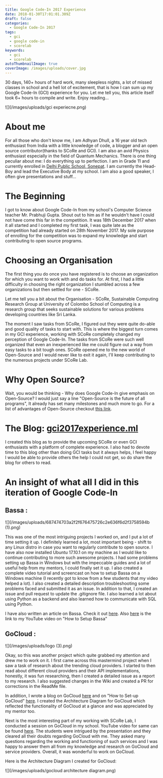 ```yaml
---
title: Google Code-In 2017 Experience
date: 2018-01-30T17:01:01.309Z
draft: false
categories:
  - Google Code-In 2017
tags:
  - gci
  - google code-in
  - scorelab
keywords:
  - gci
  - scorelab
autoThumbnailImage: true
coverImage: /images/uploads/cover.jpg
---
```

30 days, 140+ hours of hard work, many sleepless nights, a lot of missed classes in school and a hell lot of excitement, that is how I can sum up my Google Code-In (GCI) experience for you. Let me tell you, this article itself took 6+ hours to compile and write. Enjoy reading...

![](/images/uploads/gci experiecne.png)

# About me

For all those who don't know me, I am Adhyan Dhull, a 16 year old tech enthusiast from India with a little knowledge of code, a blogger and an open source contributor(thanks to SCoRe and GCI). I am also an avid Physics enthusiast especially in the field of Quantum Mechanics. There is one thing peculiar about me: I do everything up to perfection. I am in Grade 11 and currently enrolled in [Delhi Public School, Sonepat](https://dps.in). I am currently the Head-Boy and lead the Executive Body at my school. I am also a good speaker, I often give presentations and stuff...

# The Beginning

I got to know about Google Code-In from my school's Computer Science teacher Mr. Prabhuji Gupta. Shout out to him as if he wouldn't have  I could not have come this far in the competition. It was 18th December 2017 when it all started and I completed my first task, I was quite late as the competition had already started on 28th November 2017. My sole purpose of enrolling for the competition was to expand my knowledge and start contributing to open source programs. 

# Choosing an Organisation

The first thing you do once you have registered is to choose an organization for which you want to work with and do tasks for. At first, I had a little difficulty in choosing the right organization I stumbled across a few organizations but then settled for one - SCoRe. 

Let me tell you a bit about the Organisation - SCoRe,  Sustainable Computing Research Group at University of Colombo School of Computing is a research group that seeks sustainable solutions for various problems developing countries like Sri Lanka. 

The moment I saw tasks from SCoRe, I figured out they were quite do-able and good quality of tasks to start with. This is where the biggest turn comes in my GCI experience, working with SCoRe completely changed my perception of Google Code-In. The tasks from SCoRe were such well organized that even an inexperienced like me could figure out a way from easy tasks to a bit tough ones. SCoRe opened me to the new world of Open-Source and I would never like to exit it again, I'll keep contributing to the numerous projects under SCoRe Lab.

# Why Open Source?

Wait, you would be thinking - Why does Google Code-In give emphasis on Open-Source? I would just say a line "Open-Source is the future of all programs", It already has set many milestones and much more to go. For a list of advantages of Open-Source checkout [this link](https://opensource.com/article/17/8/enterprise-open-source-advantages).

# The Blog: [gci2017experience.ml](https://gci2017experience.ml)

I created this blog as to provide the upcoming SCoRe or even GCI enthusiasts with a platform of complete experience. I also had to devote time to this blog other than doing GCI tasks but it always helps, I feel happy I would be able to provide others the help I could not get, so do share the blog for others to read.

# An insight of what all I did in this iteration of Google Code-In

## Bassa :

![](/images/uploads/687474703a2f2f676475726c2e636f6d2f3758594b (1).png)

This was one of the most intriguing projects I worked on, and I put a lot of time setting it up. I definitely learned a lot, most important being - shift to any Linux distro in case you want to regularly contribute to open source. I have also now installed Ubuntu 17.10.1 on my machine as I would like to continue contributing to more such awesome projects. I had some problems setting up Bassa in Windows but with the impeccable guides and a lot of useful help from my mentors, I could finally set it up. I also created a complete video tutorial and screencast on how to setup Bassa on a Windows machine (I recently got to know from a few students that my video helped a lot). I also created a detailed description troubleshooting some problems faced and submitted it as an issue. In addition to that, I created an issue and pull request to update the .gitignore file. I also learned a lot about using Python as a backend and also learned how to communicate with SQL using Python. 

I have also written an article on Bassa. Check it out [here](http://www.gci2017experience.ml/2018/01/bassa-automated-download-queue.html). Also [here](https://youtu.be/QAQaThaUOgE) is the link to my YouTube video on "How to  Setup Bassa"

## GoCloud :

![](/images/uploads/logo (3).png)

Okay, so this was another project which quite grabbed my attention and drew me to work on it. I first came across this mastermind project when I saw a task of research about the trending cloud providers. I started to then read about different cloud providers and their API implementations, honestly, it was fun researching, then I created a detailed issue as a report to my research. I also suggested changes in the Wiki and created a PR for corrections in the ReadMe file. 

In addition, I wrote a blog on GoCloud [here](http://www.gci2017experience.ml/2018/01/gocloud-cloud-services-library-for-go.html) and on "How to Set-up GoCloud" [here](http://www.gci2017experience.ml/2018/01/gocloud-how-to-set-it-up.html). I created the Architecture Diagram for GoCloud which reflected the functionality of GoCloud at a glance and was appreciated by my mentor too. 

Next is the most interesting part of my working with SCoRe Lab, I conducted a session on GoCloud in my school. YouTube video for same can be found [here](https://youtu.be/dx8_lcbsb8c). The students were intrigued by the presentation and they cleared all their doubts regarding GoCloud with me. They asked many questions regarding the working and functioning of such services and I was happy to answer them all from my knowledge and research on GoCloud and service providers. Overall, it was wonderful to work on GoCloud.

Here is the Architecture Diagram I created for GoCloud:

![](/images/uploads/gocloud architecture diagram.png)
